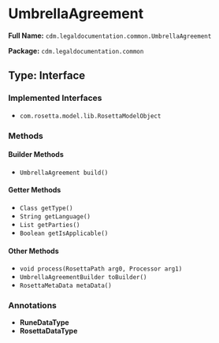 # UmbrellaAgreement

**Full Name:** `cdm.legaldocumentation.common.UmbrellaAgreement`

**Package:** `cdm.legaldocumentation.common`

## Type: Interface

### Implemented Interfaces

- `com.rosetta.model.lib.RosettaModelObject`

### Methods

#### Builder Methods

- `UmbrellaAgreement build()`

#### Getter Methods

- `Class getType()`
- `String getLanguage()`
- `List getParties()`
- `Boolean getIsApplicable()`

#### Other Methods

- `void process(RosettaPath arg0, Processor arg1)`
- `UmbrellaAgreementBuilder toBuilder()`
- `RosettaMetaData metaData()`

### Annotations

- **RuneDataType**
- **RosettaDataType**

